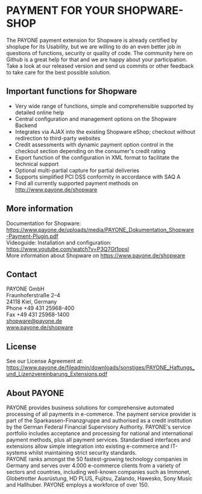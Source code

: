 # PAYMENT FOR YOUR SHOPWARE-SHOP
The PAYONE payment extension for Shopware is already certified by shoplupe for its Usability, but we are willing to do an even better job in questions of functions, security or quality of code. The community here on Github is a great help for that and we are happy about your participation. Take a look at our released version and send us commits or other feedback to take care for the best possible solution.

## Important functions for Shopware
*	Very wide range of functions, simple and comprehensible supported by detailed online help
*	Central configuration and management options on the Shopware Backend
*	Integrates via AJAX into the existing Shopware eShop; checkout without redirection to third-party websites
*	Credit assessments with dynamic payment option control in the checkout section depending on the consumer's credit rating
*	Export function of the configuration in XML format to facilitate the technical support
*	Optional multi-partial capture for partial deliveries
*	Supports simplified PCI DSS conformity in accordance with SAQ A
*	Find all currently supported payment methods on http://www.payone.de/shopware

## More information
Documentation for Shopware: https://www.payone.de/uploads/media/PAYONE_Dokumentation_Shopware-Payment-Plugin.pdf<br>
Videoguide: Installation and configuration: https://www.youtube.com/watch?v=P3Q7Gt1opsI<br>
More information about Shopware on https://www.payone.de/shopware<br>

## Contact
PAYONE GmbH<br>
Fraunhoferstraße 2–4<br>
24118 Kiel, Germany<br>
Phone +49 431 25968-400<br>
Fax +49 431 25968-1400<br>
shopware@payone.de<br>
www.payone.de/shopware

## License
See our License Agreement at: https://www.payone.de/fileadmin/downloads/sonstiges/PAYONE_Haftungs_und_Lizenzvereinbarung_Extensions.pdf

## About PAYONE
PAYONE provides business solutions for comprehensive automated processing of all payments in e-commerce. The payment service provider is part of the Sparkassen-Finanzgruppe and authorised as a credit institution by the German Federal Financial Supervisory Authority. PAYONE's service portfolio includes acceptance and processing for national and international payment methods, plus all payment services. Standardised interfaces and extensions allow simple integration into existing e-commerce and IT-systems whilst maintaining strict security standards.<br>
PAYONE ranks amongst the 50 fastest-growing technology companies in Germany and serves over 4.000 e-commerce clients from a variety of sectors and countries, including well-known companies such as Immonet, Globetrotter Ausrüstung, HD PLUS, Fujitsu, Zalando, Hawesko, Sony Music and Hallhuber. PAYONE employs a workforce of over 150.
